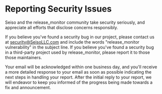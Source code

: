 # Reporting Security Issues

Seiso and the release_monitor community take security
seriously, and appreciate all efforts that disclose concerns responsibly.

If you believe you've found a security bug in our project, please contact us at
[security@SeisoLLC.com](mailto:security@SeisoLLC.com) and include the words
"release_monitor vulnerability" in the subject line. If you believe
you've found a security bug in a third-party project used by release_monitor,
please report it to those those maintainers.

Your email will be acknowledged within one business day, and you'll receive a
more detailed response to your email as soon as possible indicating the next
steps in handling your report. After the initial reply to your report, we will
endeavor to keep you informed of the progress being made towards a fix and
announcement.
